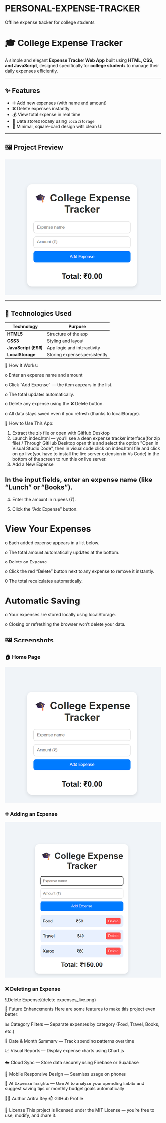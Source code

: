 # PERSONAL-EXPENSE-TRACKER
Offline expense tracker for college students

# 🎓 College Expense Tracker

A simple and elegant **Expense Tracker Web App** built using **HTML, CSS, and JavaScript**, designed specifically for **college students** to manage their daily expenses efficiently.

---

## ✨ Features

- ➕ Add new expenses (with name and amount)  
- ❌ Delete expenses instantly  
- 💰 View total expense in real time  
- 💾 Data stored locally using `localStorage`  
- 🧱 Minimal, square-card design with clean UI  
  

---

## 🖼️ Project Preview

![Expense Tracker Screenshot](demo_live.png)  


---

## 🧰 Technologies Used

| Technology | Purpose |
|-------------|----------|
| **HTML5** | Structure of the app |
| **CSS3** | Styling and layout |
| **JavaScript (ES6)** | App logic and interactivity |
| **LocalStorage** | Storing expenses persistently |



🧠 How It Works:

o Enter an expense name and amount.

o  Click “Add Expense” — the item appears in the list.

o  The total updates automatically.

o  Delete any expense using the ❌ Delete button.

o  All data stays saved even if you refresh (thanks to localStorage).


🧭 How to Use This App:

1.  Extract the zip file or open with GitHub Desktop
2. Launch index.html — you’ll see a clean expense tracker interface(for zip file) / Through GitHub Desktop open this and select the option "Open in Visual Studio Code", then in visual code click on index.html file and click on go live(you have to install the live server extension in Vs Code) in the bottom of the screen to run this on live server.
3. Add a New Expense

##  In the input fields, enter an expense name (like “Lunch” or “Books”).

4. Enter the amount in rupees (₹).

5. Click the “Add Expense” button.

# View Your Expenses

o Each added expense appears in a list below.

o The total amount automatically updates at the bottom.

o Delete an Expense

o Click the red “Delete” button next to any expense to remove it instantly.

0 The total recalculates automatically.

# Automatic Saving

o Your expenses are stored locally using localStorage.

o Closing or refreshing the browser won’t delete your data.

## 🖼️ Screenshots

### 🏠 Home Page
![Home Page](demo_live.png)


### ➕ Adding an Expense
![Add Expense](addexpenses_live.png)

### ❌ Deleting an Expense
![Delete Expense](delete expenses_live.png)



🧩 Future Enhancements
Here are some features to  make this project even better:

📊 Category Filters — Separate expenses by category (Food, Travel, Books, etc.)

📅 Date & Month Summary — Track spending patterns over time

📈 Visual Reports — Display expense charts using Chart.js

☁️ Cloud Sync — Store data securely using Firebase or Supabase

📱 Mobile Responsive Design — Seamless usage on phones

🤖 AI Expense Insights — Use AI to analyze your spending habits and suggest saving tips or monthly budget goals automatically


🧑‍💻 Author
Aritra Dey
📫 GitHub Profile

📜 License
This project is licensed under the MIT License — you’re free to use, modify, and share it.

